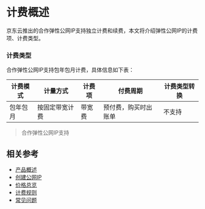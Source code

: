# 计费概述

京东云推出的合作弹性公网IP支持独立计费和续费，本文将介绍弹性公网IP的计费项、计费类型。


### 计费类型

合作弹性公网IP支持包年包月计费，具体信息如下表：

|计费模式|计量方式|计费项|付费周期|计费类型转换|
|--- |---|----|---|---|
|包年包月|按固定带宽计费|带宽费|预付费，购买时出账单|不支持|

> 合作弹性公网IP支持


## 相关参考

- [产品概述](../Introduction/Product-Overview.md)
- [创建公网IP](../Operation-Guide/Elastic-IP-Management/Create-Elastic-IP.md)
- [价格总览](Price-Overview.md)
- [计费规则](Billing-Rules.md)
- [常见问题](../FAQ/FAQ.md)


